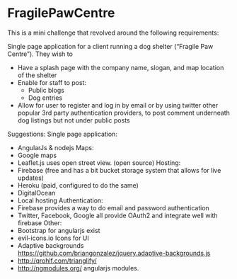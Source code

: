 # FragilePawCentre
This is a mini challenge that revolved around the following requirements:

Single page application for a client running a dog shelter (“Fragile Paw Centre”). They wish to 
-	Have a splash page with the company name, slogan, and map location of the shelter
-	Enable for staff to post:
    -	Public blogs
    -	Dog entries
-	Allow for user to register and log in by email or by using twitter other popular 3rd party authentication providers, to post comment underneath dog listings but not under public posts

Suggestions:
Single page application:
-	AngularJs & nodejs
Maps:
-	Google maps
-	Leaflet.js uses open street view. (open source) 
Hosting:
-	Firebase (free and has a bit bucket storage system that allows for live updates) 
-	Heroku (paid, configured to do the same)
-	DigitalOcean
-	Local hosting
 Authentication:
-	Firebase provides a way to do email and password authentication
- Twitter, Facebook, Google all provide OAuth2 and integrate well with firebase
Other:
-	Bootstrap for angularjs exist
-	evil-icons.io Icons for UI
-	Adaptive backgrounds https://github.com/briangonzalez/jquery.adaptive-backgrounds.js
-	http://qrohlf.com/trianglify/
-	http://ngmodules.org/ angularjs modules. 	
